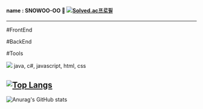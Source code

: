 #### name : SNOWOO-OO 👋 [![Solved.ac프로필](http://mazassumnida.wtf/api/mini/generate_badge?boj=sha2sha)](https://solved.ac/sha2sha)
---

#FrontEnd

#BackEnd

#Tools

<img src="https://img.shields.io/badge/이름-색상코드?style=flat-square&logo=로고명&logoColor=로고색"/>
    java, c#, javascript, html, css

[![Top Langs](https://github-readme-stats.vercel.app/api/top-langs/?username=snowoo-oo)](https://github.com/snowoo-oo/github-readme-stats)
---
![Anurag's GitHub stats](https://github-readme-stats.vercel.app/api?username=snowoo-oo&theme=city_lights&show_icons=true&hide=contribs,prs)


<!--
**snowoo-oo/snowoo-oo** is a ✨ _special_ ✨ repository because its `README.md` (this file) appears on your GitHub profile.

Here are some ideas to get you started:

- 🔭 I’m currently working on ...
- 🌱 I’m currently learning ...
- 👯 I’m looking to collaborate on ...
- 🤔 I’m looking for help with ...
- 💬 Ask me about ...
- 📫 How to reach me: ...
- 😄 Pronouns: ...
- ⚡ Fun fact: ...
-->
